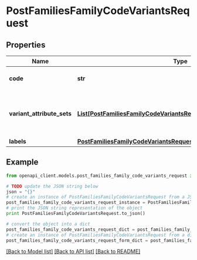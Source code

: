 # PostFamiliesFamilyCodeVariantsRequest


## Properties
Name | Type | Description | Notes
------------ | ------------- | ------------- | -------------
**code** | **str** | Family variant code | 
**variant_attribute_sets** | [**List[PostFamiliesFamilyCodeVariantsRequestVariantAttributeSetsInner]**](PostFamiliesFamilyCodeVariantsRequestVariantAttributeSetsInner.md) | Attributes distribution according to the enrichment level | 
**labels** | [**PostFamiliesFamilyCodeVariantsRequestLabels**](PostFamiliesFamilyCodeVariantsRequestLabels.md) |  | [optional] 

## Example

```python
from openapi_client.models.post_families_family_code_variants_request import PostFamiliesFamilyCodeVariantsRequest

# TODO update the JSON string below
json = "{}"
# create an instance of PostFamiliesFamilyCodeVariantsRequest from a JSON string
post_families_family_code_variants_request_instance = PostFamiliesFamilyCodeVariantsRequest.from_json(json)
# print the JSON string representation of the object
print PostFamiliesFamilyCodeVariantsRequest.to_json()

# convert the object into a dict
post_families_family_code_variants_request_dict = post_families_family_code_variants_request_instance.to_dict()
# create an instance of PostFamiliesFamilyCodeVariantsRequest from a dict
post_families_family_code_variants_request_form_dict = post_families_family_code_variants_request.from_dict(post_families_family_code_variants_request_dict)
```
[[Back to Model list]](../README.md#documentation-for-models) [[Back to API list]](../README.md#documentation-for-api-endpoints) [[Back to README]](../README.md)


